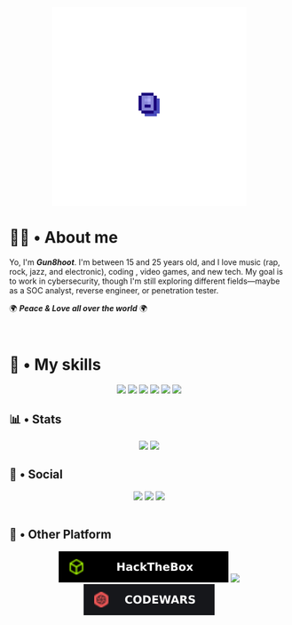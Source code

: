 <div align="center">
    <a href="https://github.com/Gun8hoot" style="cursor: none;">
        <img align="center"src="./src/rei.gif" width="350">
    </a>
</div>

<h1> 🧑‍💻 • About me </h1>

Yo, I'm ***Gun8hoot***. I'm between 15 and 25 years old, and I love music (rap, rock, jazz, and electronic), coding , video games, and new tech. My goal is to work in cybersecurity, though I'm still exploring different fields—maybe as a SOC analyst, reverse engineer, or penetration tester.


🌍 ***Peace & Love all over the world*** 🌍

<br>

<h1> 💽  • My skills </h1>

<div align="center">
    <a rel="Badge C" href="https://github.com/Gun8hoot?tab=repositories&q&type&language=python&sort"><img src="https://img.shields.io/badge/c-%2300599C.svg?style=for-the-badge&logo=c&logoColor=white"></a>
    <a rel="Badge C++" href="https://github.com/Gun8hoot?tab=repositories&q&type&language=c%2B%2B&sort"><img src="https://img.shields.io/badge/c++-%2300599C.svg?style=for-the-badge&logo=c%2B%2B&logoColor=white"></a>
    <a rel="Badge Python" href="https://github.com/Gun8hoot?tab=repositories&q&type&language=python&sort"><img src="https://img.shields.io/badge/python-3670A0?style=for-the-badge&logo=python&logoColor=white"></a>
    <a rel="Badge HTML" href="https://github.com/Gun8hoot?tab=repositories&q&type&language=html&sort"><img src="https://img.shields.io/badge/html5-%23E34F26.svg?style=for-the-badge&logo=html5&logoColor=white"></a>
    <a rel="Badge BASH" href="https://github.com/Gun8hoot?tab=repositories&q&type&language=shell&sort"><img src="https://img.shields.io/badge/bash_script-%23121011.svg?style=for-the-badge&logo=gnu-bash&logoColor=white"></a>
    <a rel="Badge Linux" href="?"><img src="https://img.shields.io/badge/Linux-FCC624?style=for-the-badge&logo=linux&logoColor=black"></a>
    <!--
    To find more badge: 
    https://github.com/Ileriayo/markdown-badges?tab=readme-ov-file#badges
    -->
    <a></a>
</div>


 
<h2> 📊  • Stats </h2>
    <div align="center">
        <a href="https://github.com/Gun8hoot?tab=repositories"><img src="https://github-readme-stats.vercel.app/api/top-langs/?username=Gun8hoot&theme=dark&hide_border=false&text_color=B9BCBA&ring_color=B9BCBA&count_private=true&bg_color=3A3D43&layout=donut&hide_title=true&card_width=50"></a>
        <img src="https://github-readme-stats.vercel.app/api?username=gun8hoot&theme=dark&show_icons=false&hide_border=false&text_color=B9BCBA&ring_color=B9BCBA&count_private=true&bg_color=3A3D43&hide_title=true&card_width=50">
    </div>


<h2>💬 • Social </h2>
    <div align="center">
        <a href="https://infosec.exchange/@Gun8hoot"><img src="https://img.shields.io/badge/-MASTODON-%232B90D9?style=for-the-badge&logo=mastodon&logoColor=white"></a>
        <a href="https://bsky.app/profile/gun8hoot.bsky.social"><img src="https://img.shields.io/badge/Bluesky-0285FF?style=for-the-badge&logo=Bluesky&logoColor=white"></a>
        <a href="mailto:gun8hoot@proton.me"><img src="https://img.shields.io/badge/ProtonMail-8B89CC?style=for-the-badge&logo=protonmail&logoColor=white"></a>
    </div>

<br>
<h2>📡 • Other Platform </h2>

<div align="center">
    <!--I know, Im bad... 🫥 -->
    <a href="https://app.hackthebox.com/profile/1595967" rel="HackTheBox"><img src="./src/custom_banner/hackthebox.svg"></a>
    <a href="https://tryhackme.com/p/Gun8hoot" rel="TryHackMe"><image src="./src/custom_banner/tryhackme.svg"></a>
    <a href="https://www.codewars.com/users/Gun8hoot" rel="CodeWars"><img src="./src/custom_banner/codewars.svg"></a>
</div>